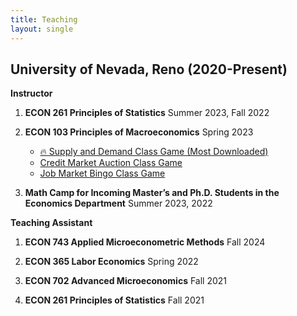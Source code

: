 ```yaml
---
title: Teaching
layout: single
---
```


## University of Nevada, Reno (2020-Present)
**Instructor**

1. **ECON 261 Principles of Statistics** Summer 2023, Fall 2022

2. **ECON 103 Principles of Macroeconomics** Spring 2023 
   - [🔥 Supply and Demand Class Game (Most Downloaded)](https://KerrLyu.github.io/teaching/econ_103/supply_and_demand/)
   - [Credit Market Auction Class Game](https://KerrLyu.github.io/teaching/econ_103/credit_market_auction/)
   - [Job Market Bingo Class Game](https://KerrLyu.github.io/teaching/econ_103/job_market_bingo/) 

3. **Math Camp for Incoming Master’s and Ph.D. Students in the Economics Department** Summer 2023, 2022

**Teaching Assistant**

1. **ECON 743 Applied Microeconometric Methods** Fall 2024

2. **ECON 365 Labor Economics** Spring 2022

3. **ECON 702 Advanced Microeconomics** Fall 2021

4. **ECON 261 Principles of Statistics** Fall 2021
